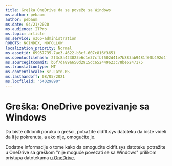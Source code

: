 ```yaml
---
title: Greška OneDrive da se poveže sa Windows
ms.author: pebaum
author: pebaum
ms.date: 04/21/2020
ms.audience: ITPro
ms.topic: article
ms.service: o365-administration
ROBOTS: NOINDEX, NOFOLLOW
localization_priority: Normal
ms.assetid: 69957735-7ae3-4622-b3cf-607c816f3651
ms.openlocfilehash: 2f3c8a423023e6c1e37cfbf502d41e7b883ab9481f60b492d4fc5f3bdc0b8619
ms.sourcegitcommit: b5f7da89a650d2915dc652449623c78be6247175
ms.translationtype: MT
ms.contentlocale: sr-Latn-RS
ms.lasthandoff: 08/05/2021
ms.locfileid: "54029890"
---
```

# <a name="error-onedrive-cannot-connect-to-windows"></a>Greška: OneDrive povezivanje sa Windows

Da biste otklonili poruku o grešci, potražite cldflt.sys datoteku da biste videli da li je pokrenuta, a ako nije, omogućite je. 
  
Dodatne informacije o tome kako da omogućite cldflt.sys datoteku potražite u OneDrive sa greškom "nije moguće povezati se sa Windows" prilikom pristupa datotekama [u OneDrive.](https://go.microsoft.com/fwlink/?Linkid=2031032)
  

